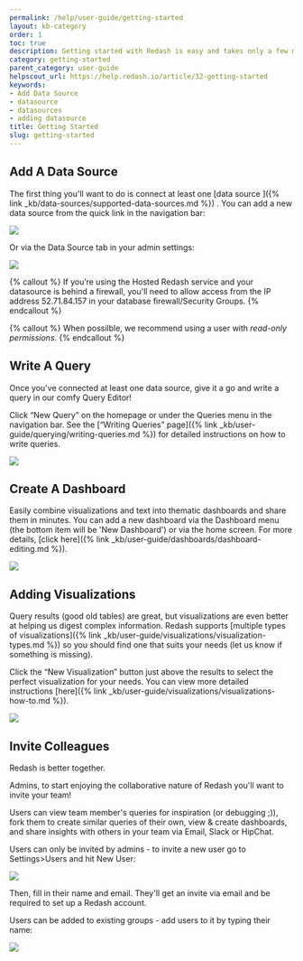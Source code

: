 ```yaml
---
permalink: /help/user-guide/getting-started
layout: kb-category
order: 1
toc: true
description: Getting started with Redash is easy and takes only a few minutes - connect a data source, write a query, add a visualization, create a dashboard and invite your colleagues!
category: getting-started
parent_category: user-guide
helpscout_url: https://help.redash.io/article/32-getting-started
keywords:
- Add Data Source
- datasource
- datasources
- adding datasource
title: Getting Started
slug: getting-started
---
```


## Add A Data Source

The first thing you'll want to do is connect at least one [data source
]({% link _kb/data-sources/supported-data-sources.md %}) . You can add a
new data source from the quick link in the navigation bar:

![](https://59005a708ebdd932a2ed5f47--redashio.netlify.com/assets/images/docs/data_source_quick_link.png)

Or via the Data Source tab in your admin settings:

![](https://59005a708ebdd932a2ed5f47--redashio.netlify.com/assets/images/docs/add_new_datasource.png)

{% callout %}
If you’re using the Hosted Redash service and your datasource is behind a firewall, you'll need to allow access from
the IP address 52.71.84.157 in your database firewall/Security Groups.
{% endcallout %}

{% callout %}
When possilble, we recommend using a user with *read-only permissions*.
{% endcallout %}

## Write A Query

Once you've connected at least one data source, give it a go and write a query
in our comfy Query Editor!

Click “New Query” on the homepage or under the Queries menu in the navigation
bar. See the   [“Writing Queries” page]({% link _kb/user-guide/querying/writing-queries.md %}) for detailed instructions on how to write queries.

![](https://59005a708ebdd932a2ed5f47--redashio.netlify.com/assets/images/docs/gifs/queries/add_new_query.gif)

## Create A Dashboard

Easily combine visualizations and text into thematic dashboards and share them
in minutes. You can add a new dashboard via the Dashboard menu (the bottom
item will be 'New Dashboard') or via the home screen. For more details,
[click here]({% link _kb/user-guide/dashboards/dashboard-editing.md %}).

![](https://59005a708ebdd932a2ed5f47--redashio.netlify.com/assets/images/docs/gifs/dashboards/dashboards.gif)

## Adding Visualizations

Query results (good old tables) are great, but visualizations are even better
at helping us digest complex information. Redash supports  [multiple types of
visualizations]({% link _kb/user-guide/visualizations/visualization-types.md %}) so you
should find one that suits your needs (let us know if something is missing).

Click the “New Visualization” button just above the results to select the
perfect visualization for your needs.  You can view more detailed instructions
[here]({% link _kb/user-guide/visualizations/visualizations-how-to.md %}).

![](https://59005a708ebdd932a2ed5f47--redashio.netlify.com/assets/images/docs/gifs/visualization/new_viz.gif)

## Invite Colleagues

Redash is better together.

Admins, to start enjoying the collaborative nature of Redash you'll want to
invite your team!

Users can view team member's queries for inspiration (or debugging ;)), fork
them to create similar queries of their own, view & create dashboards, and
share insights with others in your team via Email, Slack or HipChat.

Users can only be invited by admins - to invite a new user go to
Settings>Users and hit New User:

![](https://lh4.googleusercontent.com/oI5jelwLl2ke9qFzJyckCmBgKlmAiofRLUdR5uBBxzasGLsC-0-AC7TPvOGUnJZbWCVy3ESioGq4C5-7FDovR5m5tX364RrmA9riJ54rU1rMaMAM10supFsDlOvok0F4Ib2gcunJ)

Then, fill in their name and email. They'll get an invite via email and be
required to set up a Redash account.

Users can be added to existing groups - add users to it by typing their name:

![](https://lh4.googleusercontent.com/JeYKlKvqDS_r4q29WkWf-3URjixdwYnL4jz4QdHnbtdhN2FGEmPxNILR7qWd71wvImxcmJcTuBkjmwXhfzrBkF7Uh65y48E4t6ofacjT06d5a4zpLb52UJNAzfsfuCUJjMz52ioZ)

